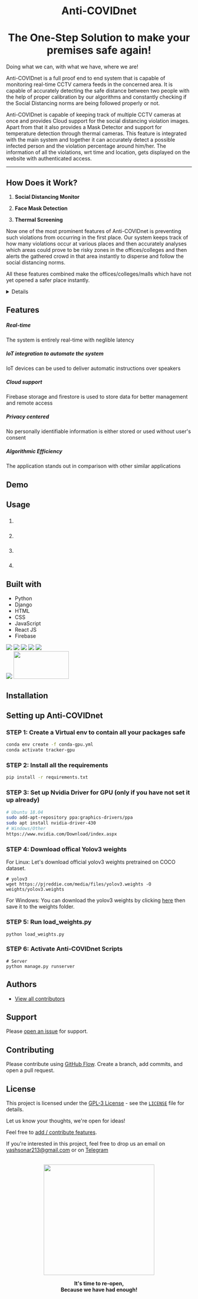 <div class="tab-pane fade show active py-4 markdown-style" id="home" role="tabpanel" aria-labelledby="home-tab">
  <h1 align="center">Anti-COVIDnet</h1>
  <h1 align="center">The One-Step Solution to make your premises safe again!</h1>
  
<p>Doing what we can, with what we have, where we are!</p>


<p>Anti-COVIDnet is a full proof end to end system that is capable of monitoring real-time CCTV camera feeds in the concerned area. It is capable of accurately detecting the safe distance between two people with the help of proper calibration by our algorithms and constantly checking if the Social Distancing norms are being followed properly or not.</p>

<p>Anti-COVIDnet is capable of keeping track of multiple CCTV cameras at once and provides Cloud support for the social distancing violation images.<br
>Apart from that it also provides a Mask Detector and support for temperature detection through thermal cameras. This feature is integrated with the main system and together it can accurately detect a possible infected person and the violation percentage around him/her. The information of all the violations, wrt time and location, gets displayed on the website with authenticated access.
</p>

<hr/>

<h2 id="how-does-it-work">How Does it Work?</h2>

<ol>
<li><p><strong>Social Distancing Monitor</strong></p>
  </li>
<li><p><strong>Face Mask Detection</strong></p>
  </li>
<li><p><strong>Thermal Screening</strong></p>
  </li>
</ol>

<p>Now one of the most prominent features of Anti-COVIDnet is preventing such violations from occurring in the first place. Our system keeps track of how many violations occur at various places and then accurately analyses which areas could prove to be risky zones in the offices/colleges and then alerts the gathered crowd in that area instantly to disperse and follow the social distancing norms.</p>

<p>All these features combined make the offices/colleges/malls which have not yet opened a safer place instantly.</p>

<p></p>


<p><details></p>

<ul>
<li><a href="#Features">Features</a></li>
<li><a href="#Demo">Demo</a></li>
<li><a href="#Usage">Usage</a></li>
<li><a href="#built-with">Built with</a></li>
<li><a href="#Installation">Installation</a></li>
<li><a href="#Authors">Authors</a></li>
<li><a href="#Support">Support</a></li>
<li><a href="#Contributing">Contributing</a></li>
<li><a href="#License">License</a></li>
</ul>

<p></details></p>



<h2 id="features">Features</h2>


<h5 id=""><strong>Real-time</strong></h5>

<p>The system is entirely real-time with neglible latency</p>


<h5 id=""><strong>IoT integration to automate the system</strong></h5>

<p>IoT devices can be used to deliver automatic instructions over speakers</p>


<h5 id=""><strong>Cloud support</strong></h5>

<p>Firebase storage and firestore is used to store data for better management and remote access</p>


<h5 id=""><strong>Privacy centered</strong></h5>

<p>No personally identifiable information is either stored or used without user's consent</p>


<h5 id=""><strong>Algorithmic Efficiency</strong></h5>

<p>The application stands out in comparison with other similar applications</p>



<h2 id="demo">Demo</h2>

<p><a href=""></a></p>



<h2 id="usage">Usage</h2>

<ol>
<li>
  <h5 id=""><strong></strong></h5>
  <p></p>
  </li>
<li>
  <h5 id=""><strong></strong></h5>
  <p></p>
  </li>
<li>
  <h5 id=""><strong></strong></h5>
  <p></p>
  </li>
<li>
  <h5 id=""><strong></strong></h5>
  <p></p>
  </li>
</ol>



<h2 id="built-with">Built with</h2>

<ul>
<li>Python</li>
<li>Django</li>
<li>HTML</li>
<li>CSS</li>
<li>JavaScript</li>
<li>React JS</li>
<li>Firebase</li>
</ul>

<code><img src="https://img.icons8.com/color/65/000000/python.png"/></code>
<code><img src="https://img.icons8.com/color/80/000000/django.png"/></code>
<code><img src="https://img.icons8.com/color/65/000000/html-5.png"/></code>
<code><img src="https://img.icons8.com/color/65/000000/css3.png"/></code>
<code><img src="https://img.icons8.com/color/65/000000/javascript.png"/></code><br/>
<code><img src="https://www.vectorlogo.zone/logos/gnu_bash/gnu_bash-ar21.svg"></code>
<code><img width="150" height="75" src="https://i.ytimg.com/vi/fgT6r4f9Apc/maxresdefault.jpg"></code>



<h2 id="installation">Installation</h2>

## Setting up Anti-COVIDnet
### STEP 1: Create a Virtual env to contain all your packages safe
```bash
conda env create -f conda-gpu.yml
conda activate tracker-gpu
```

### STEP 2: Install all the requirements
```bash
pip install -r requirements.txt
```

### STEP 3: Set up Nvidia Driver for GPU (only if you have not set it up already)
```bash
# Ubuntu 18.04
sudo add-apt-repository ppa:graphics-drivers/ppa
sudo apt install nvidia-driver-430
# Windows/Other
https://www.nvidia.com/Download/index.aspx
```

### STEP 4: Download offical Yolov3 weights
For Linux: Let's download official yolov3 weights pretrained on COCO dataset. 

```
# yolov3
wget https://pjreddie.com/media/files/yolov3.weights -O weights/yolov3.weights
```
For Windows:
You can download the yolov3 weights by clicking [here](https://pjreddie.com/media/files/yolov3.weights) then save it to the weights folder.

### STEP 5: Run load_weights.py
```
python load_weights.py  
```

### STEP 6: Activate Anti-COVIDnet Scripts
```
# Server
python manage.py runserver
```



<h2 id="authors">Authors</h2>

<ul>
<li><a href="https://github.com/Yash-567/Anti-COVIDnet/graphs/contributors">View all contributors</a></li>
</ul>



<h2 id="support">Support</h2>

<p>Please <a href="https://github.com/Yash-567/Anti-COVIDnet/issues/new">open an issue</a> for support.</p>



<h2 id="contributing">Contributing</h2>

<p>Please contribute using <a href="https://guides.github.com/introduction/flow">GitHub Flow</a>. Create a branch, add commits, and open a pull request</a>.</p>


<h2 id="license">License</h2>

<p>This project is licensed under the <a href="https://opensource.org/licenses/GPL-3.0">GPL-3 License</a> - see the <a href=""><code>LICENSE</code></a> file for details.</p>

<p>Let us know your thoughts, we're open for ideas!</p>

<p>Feel free to <a href="https://github.com/Yash-567/Anti-COVIDnet/issues">add / contribute features</a>.</p>

<p>If you're interested in this project, feel free to drop us an email on <a href="mailto:yashsonar213@gmail.com?subject=FOSS United Hackathon Anti-COVIDnet &lt;&gt; Project ebb&amp;body=I'm interested in your project Anti-COVIDnet.">yashsonar213@gmail.com</a> or on <a href="https://t.me/yashsonar213">Telegram</a></p>



<p align="center">
  <br>
  <img src="https://www.asianscientist.com/wp-content/uploads/2020/04/KO_COVID.gif" width="300">
</p>

<p align="center">
  <b>It's time to re-open,<br>Because we have had enough!</b>
</p>

</div>

